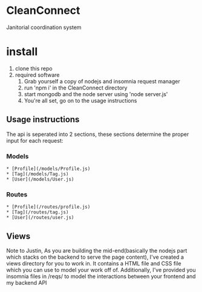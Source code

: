 # CleanConnect
Janitorial coordination system

# install
1. clone this repo
2. required software
    1. Grab yourself a copy of nodejs and insomnia request manager
    2. run 'npm i' in the CleanConnect directory
    3. start mongodb and the node server using 'node server.js'
    4. You're all set, go on to the usage instructions
    
## Usage instructions
The api is seperated into 2 sections, these sections determine the proper input for each request:

### Models
    * [Profile](/models/Profile.js)
    * [Tag](/models/Tag.js)
    * [User](/models/User.js)
### Routes
    * [Profile](/routes/profile.js)
    * [Tag](/routes/tag.js)
    * [User](/routes/user.js)
    
## Views
Note to Justin, As you are building the mid-end(basically the nodejs part which stacks on the backend to serve the page content), I've created a views directory for you to work in. It contains a HTML file and CSS file which you can use to model your work off of. Additionally, I've provided you insomnia files in /reqs/ to model the interactions between your frontend and my backend API
